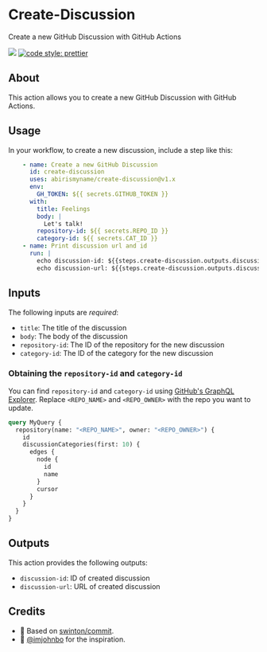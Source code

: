 # Create-Discussion

Create a new GitHub Discussion with GitHub Actions

 ![](https://github.com/abirismyname/create-discussion/workflows/tests/badge.svg) [![code style: prettier](https://img.shields.io/badge/code_style-prettier-ff69b4.svg?style=flat-square)](https://github.com/prettier/prettier)

## About

This action allows you to create a new GitHub Discussion with GitHub Actions.

## Usage

In your workflow, to create a new discussion, include a step like this:

```yaml
    - name: Create a new GitHub Discussion
      id: create-discussion
      uses: abirismyname/create-discussion@v1.x
      env:
        GH_TOKEN: ${{ secrets.GITHUB_TOKEN }}      
      with:
        title: Feelings
        body: |
          Let's talk!
        repository-id: ${{ secrets.REPO_ID }}
        category-id: ${{ secrets.CAT_ID }}  
    - name: Print discussion url and id
      run: |
        echo discussion-id: ${{steps.create-discussion.outputs.discussion-id}} 
        echo discussion-url: ${{steps.create-discussion.outputs.discussion-url}}             
```

## Inputs

The following inputs are _required_:

- `title`: The title of the discussion
- `body`: The body of the discussion
- `repository-id`: The ID of the repository for the new discussion
- `category-id`: The ID of the category for the new discussion

### Obtaining the `repository-id` and `category-id`
You can find `repository-id` and `category-id` using [GitHub's GraphQL Explorer](https://docs.github.com/en/graphql/overview/explorer). Replace `<REPO_NAME>` and `<REPO_OWNER>` with the repo you want to update.
```graphql
query MyQuery {
  repository(name: "<REPO_NAME>", owner: "<REPO_OWNER>") {
    id
    discussionCategories(first: 10) {
      edges {
        node {
          id
          name
        }
        cursor
      }
    }
  }
}
```

## Outputs

This action provides the following outputs:

- `discussion-id`: ID of created discussion
- `discussion-url`: URL of created discussion

## Credits

- :bow: Based on [swinton/commit](https://github.com/swinton/commit).
- :bow: [@imjohnbo](imjohnbo) for the inspiration.
